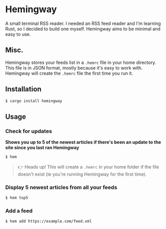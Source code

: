 # Hemingway

A small terminal RSS reader. I needed an RSS feed reader and I'm learning Rust, so I decided to build one myself. Hemingway aims to be minimal and easy to use.

## Misc.

Hemingway stores your feeds list in a `.hemrc` file in your home directory. This file is in JSON format, mostly because it's easy to work with. Hemingway will create the `.hemrc` file the first time you run it.

## Installation

```bash
$ cargo install hemingway
```

## Usage

### Check for updates

**Shows you up to 5 of the newest articles if there's been an update to the site since you last ran Hemingway**

```bash
$ hem
```

> 👉 Heads up! This will create a `.hemrc` in your home folder if the file doesn't exist (ie you're running Hemingway for the first time).

### Display 5 newest articles from all your feeds

```bash
$ hem top5
```

### Add a feed

```bash
$ hem add https://example.com/feed.xml
```
